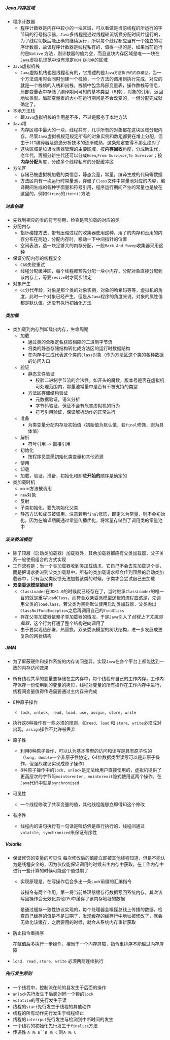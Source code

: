 ##### Java 内存区域

- 程序计数器
  - 程序计数器是内存中较小的一块区域，可以看做是当前线程的所运行的字节码的行号指示器，`Java`多线程是通过线程轮流切换分配时间片运行的，为了线程切换后能正确的继续运行，所以每个线程都应当有一个独立的程序计数器，故该程序计数器是线程私有的，值得一提的是，如果当前运行的是`Native` 方法，则计数器的值为空，而且这块内存区域是唯一一块在`Java`虚拟机规范中没有规定`OOM ERROR`的区域
- `Java`虚拟机栈
  - `Java`虚拟机栈也是线程私有的，它描述的是`Java方法执行的内存模型`，当一个方法调用时会同时创建一个栈帧，一个方法的调用到执行完成，对应的就是一个栈帧的入栈和出栈，栈帧中包含局部变量表，操作数栈等信息，局部变量表中存储了编译期间可知的基本类型（8种），对象的引用，返回地址类型。局部变量表的大小在运行期间是不会改变的，一但分配完成就确定了。
- 本地方法栈
  - 跟`Java`虚拟机栈的作用差不多，不过是服务于本地方法
- `Java`堆
  - 内存区域中最大的一块，线程共有，几乎所有的对象都在这块区域分配内存，尽管`Java`虚拟机规范规定所有的对象实例和数组都要在堆上分配，但由于`JIT`编译器及逃逸分析技术的逐渐成熟，这条规定变得不那么绝对了
  - 这块区域是垃圾收集器管理的主要区域，按**内存回收**角度，分成新生代，老年代，再细分新生代还可以分成`Eden`,`From Survivor`,`To Survivor`；按**内存分配**角度，分成多个线程私有的分配缓冲区
- 方法区
  - 存储已被虚拟机加载的类信息，静态变量，常量，编译生成的代码等数据
  - 方法区内有一块运行时常量池，存储了`Class`文件中常量池对应的内容，编译期间生成的各种字面量和符号引用，程序运行期间产生的常量也是放在这里的，例如`String`的`itern()`方法

##### 对象创建

- 先找到相应的类的符号引用，检查是否加载的对应的类
- 分配内存
  - 指针碰撞方法，带有压缩过程的收集器使用这种，用了的内存和没用的内存分布在两边，分配内存时，移动一下中间指针的位置
  - 空闲表法，选一块足够大的内存分配，一般`Mark And Sweep`收集器采用这种
- 保证分配内存的线程安全
  - `CAS`失败重试
  - 线程分配缓冲区，每个线程都预先分配一块小内存，分配对象直接分配到该内存上，等要`resize`时才同步锁定
- 对象产生
  - `GC`分代年龄，对象是那个类的对象实例，对象的哈希码等等，虚拟机的角度，此时一个对象已经产生，但是从`Java`程序的角度来说，对象的属性值都是默认值，还没有执行初始化方法

##### 类加载

- 类加载到内存到卸载出内存，生命周期
  - 加载
    - 通过类的全限定名获取相应的二进制字节流
    - 将类的静态存储结构转化成方法区的运行时数据结构
    - 在内存中生成代表这个类的`Class`对象（作为方法区这个类的各种数据的访问入口
  - 验证
    - 静态文件验证
      - 校验二进制字节流的合法性，如开头的魔数，版本号是否在虚拟机可处理范围内，常量池常量中是否有不被支持的类型
    - 方法区存储结构验证
      - 元数据验证，语义分析
      - 字节码验证，保证不会有危害虚拟机的行为
      - 符号引用验证，保证解析动作的正常进行
  - 准备
    - 为类变量分配内存及初始值（初始值为默认值，若`final`修饰，则为具体值）
  - 解析
    - 符号引用 `->` 直接引用
  - 初始化 
    - 按程序员意愿初始化类变量和其他资源
  - 使用
  - 卸载 
  - 加载，验证，准备，初始化和卸载**开始的**顺序是确定的
- 类加载时机
  - `main`方法被调用
  - `new`对象
  - 反射
  - 子类初始化，要先初始化父类
  - 静态方法和成员被调用，注意若用`final`修饰，即定义为常量，则不会初始化，因为在编译期间通过常量传播优化，将常量存储到了调用类的常量池中

##### 双亲委派模型

- 除了顶层（启动类加载器）加载器外，其余加载器都应有父类加载器，父子关系一般使用组合的方式实现
- 工作流程是：当一个类加载器收到类加载请求，它自己不会去先加载这个类，而是把请求委派到父类加载器中，所有的类加载请求都会传到顶层的启动类加载器中，只有当父类反馈无法加载该类的时候，子类才会尝试自己去加载
- **双亲委派模型被破坏**
  - `ClassLoader`在`JDK1.0`的时候就已经存在了，当时继承`ClassLoader`的唯一目的就是重写`loadClass`，而符合双亲委派模型逻辑的流程应该是，先调用父类的`loadClass`，若父类为空则默认使用启动类加载器，父类抛出`ClassNotFundException`之后再调用自己的`findClass`
  - 存在父类加载器依赖子类加载器的情况，于是`Java`引入了*线程上下文类加载器*，这个行为打通了整个结构逆向调用了
  - 由于要实现热部署，热替换，双亲委派模型的树状结构，进一步发展成更复杂的网状结构

##### JMM

- 为了屏蔽硬件和操作系统的内存访问差异，实现`Java`在各个平台上都能达到一致的内存访问效果
- 所有线程共享的变量要存储在主内存中，每个线程有自己的工作内存，工作内存保存一份使用到的变量的拷贝，线程对变量的所有操作在工作内存中进行，线程间变量值得传递需要通过主内存来完成
- 8种原子操作
  - `lock, unlock, read, load, use, assgin, store, write`

- 执行这8种操作有一些必须的规则，如`read, load` 和 `store, write`必须成对出现，`assign`操作不允许被丢弃
- 原子性
  - 利用8种原子操作，可以认为基本类型的访问和读写是具有原子性的（`long, double`一个非原子性协定，64位数据类型读写可以是非原子操作，但强烈建议实现成原子操作）
  - 8种原子操作中的`lock, unlock`是无法给用户直接使用的，虚拟机提供了更高层次的字节码`mointorenter, mointorexit`隐式使用这两个操作，在`Java`代码中就是`synchronized`
- 可见性
  - 一个线程修改了共享变量的值，其他线程能够立即得知这个修改
- 有序性
  - 线程内的语句执行有一句话是叫仿佛是串行执行的，线程间通过`volatile, synchronized`来保证有序性

##### Volatile

- 保证修饰的变量的可见性
   每次修改后的值能立即被其他线程知道，但是不能认为是线程安全的，因为仅仅能保证调用的时候去主内存中获取，在工作内存中进行一些计算的时候可能这个值过期了

   - 实现原理是，在写操作后会多出一条`Lock`前缀的汇编指令

      该指令有两个作用，第一将当前处理器缓存行数据写回系统内存，其次该写回操作会无效化其他`CPU`中缓存了该内存地址的数据

      是通过缓存一致性协议实现的，每个处理器会嗅探总线上传播的数据，检查自己缓存的值是不是过期了，发现缓存的缓存行中地址被修改了，就会无效化该缓存，之后要用的时候，就会从系统内存重新获取

- 防止指令重排序

  在赋值后多执行一步操作，相当于一个内存屏障，指令重排序不能越过内存屏障

- `load, read` , `store, write` 必须两两连续执行

##### 先行发生原则

- 一个线程中，控制流在前的县发生于后面的操作
- `unlock`先行发生于后面对同一个锁的`lock`
- `volatile`的写先行发生于读
- 线程的`start`先行发生于线程的其他动作
- 线程的所有动作先行发生于线程终止
- 线程的`interrput`先行发生与检测到中断时间的发生
- 一个线程的初始化先行发生于`finalize`方法
- 传递性 `A 先 B``B 先 C`  则`A 先 C`

